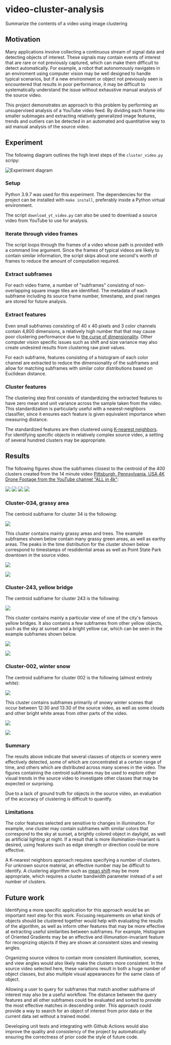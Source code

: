 # video-cluster-analysis
Summarize the contents of a video using image clustering

## Motivation
Many applications involve collecting a continuous stream of signal data and detecting objects of interest. 
These signals may contain events of interest that are rare or not previously captured, which can make them
difficult to detect automatically. For example, a robot that autonomously navigates in an enviroment using
computer vision may be well designed to handle typical scenarios, but if a new environment or object not
previously seen is encountered that results in poor performance, it may be difficult to systematically
understand the issue without exhaustive manual analysis of the source video.

This project demonstrates an approach to this problem by performing an unsupervised analysis of a YouTube
video feed. By dividing each frame into smaller subimages and extracting relatively generalized image
features, trends and outliers can be detected in an automated and quantitative way to aid manual analysis
of the source video.

## Experiment
The following diagram outlines the high level steps of the `cluster_video.py` scripy:

![Experiment diagram](diagram.svg)

### Setup
Python 3.9.7 was used for this experiment. The dependencies for the project can be installed with `make install`,
preferably inside a Python virtual environment.

The script `download_yt_video.py` can also be used to download a source video from YouTube to use for analysis.

### Iterate through video frames
The script loops through the frames of a video whose path is provided with a command line argument.
Since the frames of typical videos are likely to contain similar information, the script skips about
one second's worth of frames to reduce the amount of computation required.

### Extract subframes
For each video frame, a number of "subframes" consisting of non-overlapping square image tiles are identified.
The metadata of each subframe including its source frame number, timestamp, and pixel ranges are stored for
future analysis.

### Extract features
Even small subframes consisting of 40 x 40 pixels and 3 color channels contain 4,800 dimensions, a relatively
high number that that may cause poor clustering performance due to
[the curse of dimensionality](https://en.wikipedia.org/wiki/Curse_of_dimensionality). Other computer vision
specific issues such as shift and size variance may also create undesired results from clustering
raw pixel values.

For each subframe, features consisting of a histogram of each color channel are extracted to reduce the
dimensionality of the subframes and allow for matching subframes with similar color distributions
based on Euclidean distance.

### Cluster features
The clustering step first consists of standardizing the extracted features to have zero mean and unit
variance across the sample taken from the video. This standardization is particularly useful with a
nearest-neighbors classifier, since it ensures each feature is given equivalent importance when measuring distance.

The standardized features are then clustered using
[K-nearest neighbors](https://en.wikipedia.org/wiki/K-nearest_neighbors_algorithm). For identifying specific
objects in relatively complex source video, a setting of several hundred clusters may be appropriate.

## Results
The following figures show the subframes closest to the centroid of the 400 clusters created from the 14 minute video 
[Pittsburgh, Pennsylvania, USA 4K Drone Footage from the YouTube channel "ALL in 4k"](https://www.youtube.com/watch?v=BGsHLFg3nqI):

![](results/2022-01-16_15-05-25/00-clusters.png)
![](results/2022-01-16_15-05-25/01-clusters.png)
![](results/2022-01-16_15-05-25/02-clusters.png)
![](results/2022-01-16_15-05-25/03-clusters.png)

### Cluster-034, grassy area
The centroid subframe for cluster 34 is the following:

![](results/2022-01-16_15-05-25/cluster-034/centroid_subframe.png)

This cluster contains mainly grassy areas and trees. The example subframes shown below contain many grassy
green areas, as well as earthy areas. The peaks in the time distribution for the cluster shown below 
correspond to timestamps of resdidential areas as well as Point State Park downtown in the source video.

![](results/2022-01-16_15-05-25/cluster-034/example-subframes.png)

![](results/2022-01-16_15-05-25/cluster-034/time-distribution.png)

### Cluster-243, yellow bridge
The centroid subframe for cluster 243 is the following:

![](results/2022-01-16_15-05-25/cluster-243/centroid_subframe.png)

This cluster contains mainly a particular view of one of the city's famous yellow bridges. It also contains
a few subframes from other yellow objects, such as the sky at sunset and a bright yellow car, which can
be seen in the example subframes shown below.

![](results/2022-01-16_15-05-25/cluster-243/example-subframes.png)

![](results/2022-01-16_15-05-25/cluster-243/time-distribution.png)

### Cluster-002, winter snow
The centroid subframe for cluster 002 is the following (almost entirely white):

![](results/2022-01-16_15-05-25/cluster-002/centroid_subframe.png)

This cluster contains subframes primarily of snowy winter scenes that occur between 12:30 and 13:30 of the
source video, as well as some clouds and other bright white areas from other parts of the video.

![](results/2022-01-16_15-05-25/cluster-002/example-subframes.png)

![](results/2022-01-16_15-05-25/cluster-002/time-distribution.png)

### Summary
The results above indicate that several classes of objects or scenery were effectively detected, some of
which are concentrated at a certain range of time, and others which are distributed across many scenes
in the video. The figures containing the centroid subframes may be used to explore other visual trends
in the source video to investigate other classes that may be expected or surprising.

Due to a lack of ground truth for objects in the source video, an evaluation of the accuracy of clustering
is difficult to quanitfy.

### Limitations
The color features selected are sensitive to changes in illumination. For example, one cluster may contain
subframes with similar colors that correspond to the sky at sunset, a brightly colored object in daylight,
as well as artificial lighting at night. If a result that is more illumination-invariant is desired,
using features such as edge strength or direction could be more effective.

A K-nearest neighbors approach requires specifying a number of clusters. For unknown source material, an
effective number may be difficult to identify. A clustering algorithm such as
[mean shift](https://en.wikipedia.org/wiki/Mean_shift) may be more appropriate, which requires a 
cluster bandwidth parameter instead of a set number of clusters.

## Future work
Identifying a more specific application for this approach would be an important next step for this work.
Focusing requirements on what kinds of objects should be clustered together would help with evaluating
the results of the algorithm, as well as inform other features that may be more effective at extracting
useful similarities between subframes. For example, Histogram of Oriented Gradients may be an effective
and illimunation-invariant feature for recognizing objects if they are shown at consistent sizes and
viewing angles.

Organizing source videos to contain more consistent illumination, scenes, and view angles would also likely
make the clusters more consistent. In the source video selected here, these variations result in both a huge
number of object classes, but also multiple visual appearances for the same class of object.

Allowing a user to query for subframes that match another subframe of interest may also be a useful workflow.
The distance between the query features and all other subframes could be evaluated and sorted to provide the
most effective matches in descending order. This approach could provide a way to search for an object of
interest from prior data or the current data set without a trained model.

Developing unit tests and integrating with Github Actions would also improve the quality and consistency of
the project by automatically ensuring the correctness of prior code the style of future code.
